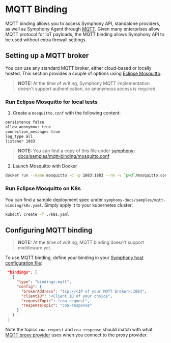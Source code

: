 # MQTT Binding

MQTT binding allows you to access Symphony API, standalone providers, as well as Symphony Agent through [MQTT](https://mqtt.org/). Given many enterprises allow MQTT protocol for IoT payloads, the MQTT binding allows Symphony API to be used without extra firewall settings.


## Setting up a MQTT broker
You can use any standard MQTT broker, either cloud-based or locally hosted. This section provides a couple of options using [Eclipse Mosquitto](https://mosquitto.org/).

> **NOTE:** At the time of writing, Symphony MQTT implementation doesn't support authentication, so anonymous access is required.


### Run Eclipse Mosquitto for local tests

1. Create a ```mosquitto.conf``` with the following content:
```bash
persistence false
allow_anonymous true
connection_messages true
log_type all
listener 1883
```
> **NOTE:** You can find a copy of this file under [symphony-docs/samples/mqtt-binding/mosquitto.conf](../../samples/mqtt-binding/mosquitto.conf)

2. Launch Mosquitto with Docker

 ```bash
 docker run --name mosquitto -d -p 1883:1883 --rm -v `pwd`/mosquitto.conf:/mosquitto/config/mosquitto.conf eclipse-mosquitto
 ```

 ### Run Eclipse Mosquitto on K8s
 You can find a sample deployment spec under ```symphony-docs/samples/mqtt-binding/k8s.yaml```. Simply apply it to your kubernetes cluster:
 ```bash
 kubectl create -f ./k8s.yaml
 ```
 ## Configuring MQTT binding

 > **NOTE:** At the time of writing, MQTT binding doesn't support middleware yet.

 To use MQTT binding, define your binding in your [Symphony host configuration file](../hosts/overview.md):
 ```json
  "bindings": [
    {
      "type": "bindings.mqtt",
      "config": {
        "brokerAddress": "tcp://<IP of your MQTT broker>:1883",
        "clientID": "<Client ID of your choice",
        "requestTopic": "coa-request",
        "responseTopic": "coa-response"
      }
    }
  ]
```

Note the topics ```coa-request``` and ```coa-response``` should match with what [MQTT proxy provider](../providers/mqtt_proxy_provider.md) uses when you connect to the proxy provider.
